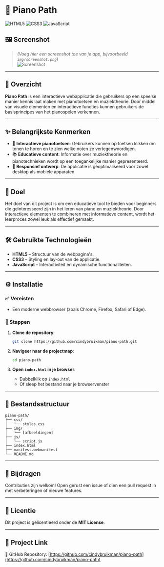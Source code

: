 # 🎹 Piano Path

![HTML5](https://img.shields.io/badge/HTML5-E34F26?style=for-the-badge&logo=html5&logoColor=white)
![CSS3](https://img.shields.io/badge/CSS3-1572B6?style=for-the-badge&logo=css3&logoColor=white)
![JavaScript](https://img.shields.io/badge/JavaScript-F7DF1E?style=for-the-badge&logo=javascript&logoColor=black)

## 🖼️ Screenshot

> *(Voeg hier een screenshot toe van je app, bijvoorbeeld `img/screenshot.png`)*  
> ![Screenshot](img/screenshot.png)

---

## 📖 Overzicht

**Piano Path** is een interactieve webapplicatie die gebruikers op een speelse manier kennis laat maken met pianotoetsen en muziektheorie. Door middel van visuele elementen en interactieve functies kunnen gebruikers de basisprincipes van het pianospelen verkennen.

---

## ✨ Belangrijkste Kenmerken

- 🎼 **Interactieve pianotoetsen**: Gebruikers kunnen op toetsen klikken om tonen te horen en te zien welke noten ze vertegenwoordigen.
- 📚 **Educatieve content**: Informatie over muziektheorie en pianotechnieken wordt op een toegankelijke manier gepresenteerd.
- 🎨 **Responsief ontwerp**: De applicatie is geoptimaliseerd voor zowel desktop als mobiele apparaten.

---

## 🎯 Doel

Het doel van dit project is om een educatieve tool te bieden voor beginners die geïnteresseerd zijn in het leren van piano en muziektheorie. Door interactieve elementen te combineren met informatieve content, wordt het leerproces zowel leuk als effectief gemaakt.

---

## 🛠️ Gebruikte Technologieën

- **HTML5** – Structuur van de webpagina's.
- **CSS3** – Styling en lay-out van de applicatie.
- **JavaScript** – Interactiviteit en dynamische functionaliteiten.

---

## ⚙️ Installatie

### ✅ Vereisten

- Een moderne webbrowser (zoals Chrome, Firefox, Safari of Edge).

### 🚀 Stappen

1. **Clone de repository**:

   ```bash
   git clone https://github.com/cindybruikman/piano-path.git
   ```

2. **Navigeer naar de projectmap**:

   ```bash
   cd piano-path
   ```

3. **Open `index.html` in je browser**:

   - Dubbelklik op `index.html`
   - Of sleep het bestand naar je browservenster

---

## 📁 Bestandsstructuur

```plaintext
piano-path/
├── css/
│   └── styles.css
├── img/
│   └── [afbeeldingen]
├── js/
│   └── script.js
├── index.html
├── manifest.webmanifest
└── README.md
```

---

## 🤝 Bijdragen

Contributies zijn welkom! Open gerust een issue of dien een pull request in met verbeteringen of nieuwe features.

---

## 📄 Licentie

Dit project is gelicentieerd onder de **MIT License**.

---

## 🔗 Project Link

🔗 GitHub Repository: [https://github.com/cindybruikman/piano-path](https://github.com/cindybruikman/piano-path)